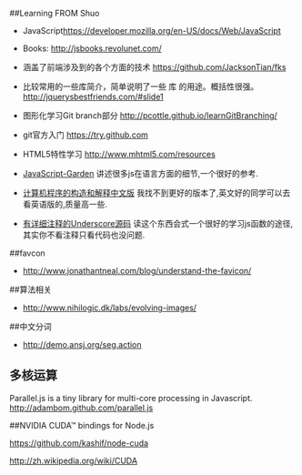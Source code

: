 ##Learning FROM Shuo

* JavaScript<https://developer.mozilla.org/en-US/docs/Web/JavaScript>

* Books: <http://jsbooks.revolunet.com/>

* 涵盖了前端涉及到的各个方面的技术
<https://github.com/JacksonTian/fks>

* 比较常用的一些库简介，简单说明了一些 库 的用途。概括性很强。
<http://jquerysbestfriends.com/#slide1>

* 图形化学习Git branch部分
<http://pcottle.github.io/learnGitBranching/>

* git官方入门
<https://try.github.com>

* HTML5特性学习
<http://www.mhtml5.com/resources>


* [JavaScript-Garden](http://bonsaiden.github.io/JavaScript-Garden/zh/)
讲述很多js在语言方面的细节,一个很好的参考.

* [计算机程序的构造和解释中文版](http://ishare.iask.sina.com.cn/f/23759749.html) 我找不到更好的版本了,英文好的同学可以去看英语版的,质量高一些.


* [有详细注释的Underscore源码](http://underscorejs.org/docs/underscore.html) 读这个东西会式一个很好的学习js函数的途径,其实你不看注释只看代码也没问题.



##favcon


* <http://www.jonathantneal.com/blog/understand-the-favicon/>


##算法相关

* <http://www.nihilogic.dk/labs/evolving-images/>


##中文分词

* <http://demo.ansj.org/seg.action>

## 多核运算
Parallel.js is a tiny library for multi-core processing in Javascript. 
<http://adambom.github.com/parallel.js>

##NVIDIA CUDA™ bindings for Node.js

<https://github.com/kashif/node-cuda>

<http://zh.wikipedia.org/wiki/CUDA>